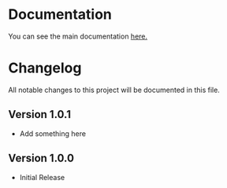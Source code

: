 
# Documentation
You can see the main documentation [here.](README.MD)

# Changelog
All notable changes to this project will be documented in this file.

## Version 1.0.1
- Add something here

## Version 1.0.0
- Initial Release